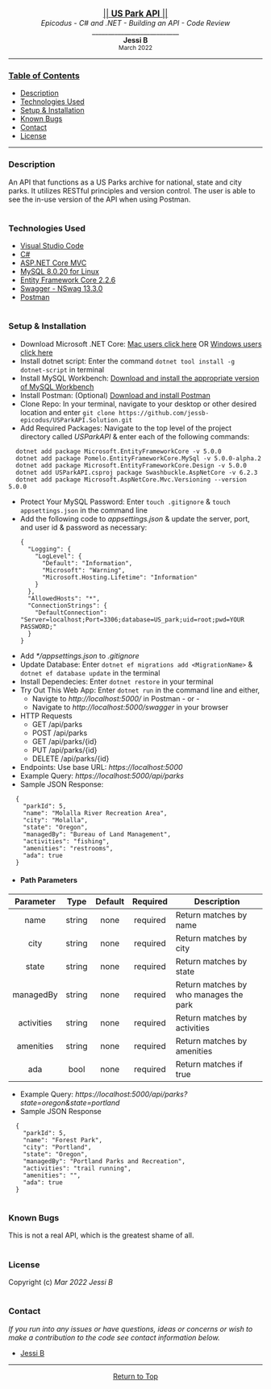 <br>
<p align="center">
  <u><big>|| <b>US Park API</b> ||</big></u>
  <br>
  <em>Epicodus - C# and .NET - Building an API - Code Review</em>
  <br>
  ___________________________
  <br>
  <strong>Jessi B</strong>
  <br>
  <small>March 2022</small>
</p>

------------------------------
### <u>Table of Contents</u>
* <a href="#-description">Description</a>
* <a href="#-technologies-used">Technologies Used</a>
* <a href="#-setup-&-installation">Setup & Installation</a>
* <a href="#-known-bugs">Known Bugs</a>
* <a href="#-contact">Contact</a>
* <a href="#-license">License</a>
------------------------------
### Description
An API that functions as a US Parks archive for national, state and city parks. It utilizes RESTful principles and version control. The user is able to see the in-use version of the API when using Postman.
#
### Technologies Used
* [Visual Studio Code](https://code.visualstudio.com/)
* [C#](https://docs.microsoft.com/en-us/dotnet/csharp/)
* [ASP.NET Core MVC](https://docs.microsoft.com/en-us/aspnet/core/mvc/overview?view=aspnetcore-3.1)
* [MySQL 8.0.20 for Linux](https://dev.mysql.com/)
* [Entity Framework Core 2.2.6](https://docs.microsoft.com/en-us/ef/core/)
* [Swagger - NSwag 13.3.0](https://docs.microsoft.com/en-us/aspnet/core/tutorials/getting-started-with-nswag?view=aspnetcore-3.1&tabs=visual-studio)
* [Postman](postman.com)
#
### Setup & Installation
* Download Microsoft .NET Core: [Mac users click here](https://dotnet.microsoft.com/download/thank-you/dotnet-sdk-2.2.106-macos-x64-installer) OR [Windows users click here](https://dotnet.microsoft.com/download/thank-you/dotnet-sdk-2.2.203-windows-x64-installer)
* Install dotnet script: Enter the command ``dotnet tool install -g dotnet-script`` in terminal
* Install MySQL Workbench: [Download and install the appropriate version of MySQL Workbench](https://dev.mysql.com/downloads/workbench/)
* Install Postman: (Optional) [Download and install Postman](https://www.postman.com/downloads/)
* Clone Repo: In your terminal, navigate to your desktop or other desired location and enter `git clone https://github.com/jessb-epicodus/USParkAPI.Solution.git`
* Add Required Packages: Navigate to the top level of the project directory called _USParkAPI_ & enter each of the following commands:
```
  dotnet add package Microsoft.EntityFrameworkCore -v 5.0.0
  dotnet add package Pomelo.EntityFrameworkCore.MySql -v 5.0.0-alpha.2
  dotnet add package Microsoft.EntityFrameworkCore.Design -v 5.0.0
  dotnet add USParkAPI.csproj package Swashbuckle.AspNetCore -v 6.2.3
  dotnet add package Microsoft.AspNetCore.Mvc.Versioning --version 5.0.0
```
* Protect Your MySQL Password: Enter `touch .gitignore` & `touch appsettings.json` in the command line
* Add the following code to _appsettings.json_ & update the server, port, and user id & password as necessary:
  ```
  {
    "Logging": {
      "LogLevel": {
        "Default": "Information",
        "Microsoft": "Warning",
        "Microsoft.Hosting.Lifetime": "Information"
      }
    },
    "AllowedHosts": "*",
    "ConnectionStrings": {
      "DefaultConnection": "Server=localhost;Port=3306;database=US_park;uid=root;pwd=YOUR PASSWORD;"
    }
  }
  ```
* Add _*/appsettings.json_ to _.gitignore_
* Update Database: Enter `dotnet ef migrations add <MigrationName>` & `dotnet ef database update` in the terminal
* Install Dependecies: Enter `dotnet restore` in your terminal
* Try Out This Web App: Enter `dotnet run` in the command line and either,
  * Navigte to _http://localhost:5000/_ in Postman - or -
  * Navigate to _http://localhost:5000/swagger_ in your browser
* HTTP Requests
  * GET /api/parks
  * POST /api/parks
  * GET /api/parks/{id}
  * PUT /api/parks/{id}
  * DELETE /api/parks/{id}
* Endpoints: Use base URL: _https://localhost:5000_
* Example Query: _https://localhost:5000/api/parks_
* Sample JSON Response:
```
  {
    "parkId": 5,
    "name": "Molalla River Recreation Area",
    "city": "Molalla",
    "state": "Oregon",
    "managedBy": "Bureau of Land Management",
    "activities": "fishing",
    "amenities": "restrooms",
    "ada": true
  }
```
* #### Path Parameters 
| Parameter | Type | Default | Required | Description |
| :---: | :---: | :---: | :---: | --- |
| name | string | none | required | Return matches by name |
| city | string | none | required | Return matches by city |
| state | string | none | required | Return matches by state |
| managedBy | string | none | required | Return matches by who manages the park |
| activities | string | none | required | Return matches by activities |
| amenities | string | none | required | Return matches by amenities |
| ada | bool | none | required | Return matches if true |
* Example Query: _https://localhost:5000/api/parks?state=oregon&state=portland_
* Sample JSON Response
```
  {
    "parkId": 5,
    "name": "Forest Park",
    "city": "Portland",
    "state": "Oregon",
    "managedBy": "Portland Parks and Recreation",
    "activities": "trail running",
    "amenities": "",
    "ada": true
  }
```
#
### Known Bugs
This is not a real API, which is the greatest shame of all.
#
### License
Copyright (c)  _Mar 2022_  _Jessi B_
#
### Contact
_If you run into any issues or have questions, ideas or concerns or wish to make a contribution to the code see contact information below._
* [Jessi B](jessb.epicodus@gmail.com)
------------------------------

<center><a href="#">Return to Top</a></center>